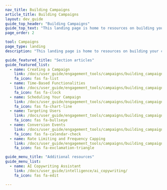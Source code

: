 ```yaml
---
nav_title: Building Campaigns
article_title: Building Campaigns
layout: dev_guide
guide_top_header: "Building Campaigns"
guide_top_text: "This landing page is home to resources on building your campaigns. After you've created your <a href='/docs/user_guide/engagement_tools/segments/'>segments</a>, use the resources here to set up your campaign and learn about the different options available.<br><br>We also highly recommend you check out our <a href='https://learning.braze.com/campaign-setup-delivery-targeting-conversions'>Campaign Setup</a> Braze Learning course."
page_order: 2

tool: Campaigns
page_type: landing
description: "This landing page is home to resources on building your campaigns. Here, you can find resources on how to create a campaign, time-cased functionalities, campaign scheduling, targeting, conversion, and more."

guide_featured_title: "Section articles"
guide_featured_list:
  - name: Creating a Campaign
    link: /docs/user_guide/engagement_tools/campaigns/building_campaigns/creating_campaign/
    fa_icon: fas fa-list
  - name: Time-Based Functionalities
    link: /docs/user_guide/engagement_tools/campaigns/building_campaigns/time_based_campaign/
    fa_icon: fas fa-clock
  - name: Scheduling Your Campaign
    link: /docs/user_guide/engagement_tools/campaigns/building_campaigns/delivery_types/
    fa_icon: fas fa-chart-line
  - name: Targeting Users
    link: /docs/user_guide/engagement_tools/campaigns/building_campaigns/targeting_users/
    fa_icon: fas fa-bullseye
  - name: Conversion Events
    link: /docs/user_guide/engagement_tools/campaigns/building_campaigns/conversion_events/
    fa_icon: fas fa-calendar-check
  - name: Rate Limiting and Frequency Capping
    link: /docs/user_guide/engagement_tools/campaigns/building_campaigns/rate-limiting/
    fa_icon: fas fa-exclamation-triangle

guide_menu_title: "Additional resources"
guide_menu_list:
  - name: AI Copywriting Assistant
    link: /docs/user_guide/intelligence/ai_copywriting/
    fa_icon: fas fa-edit

---
```

